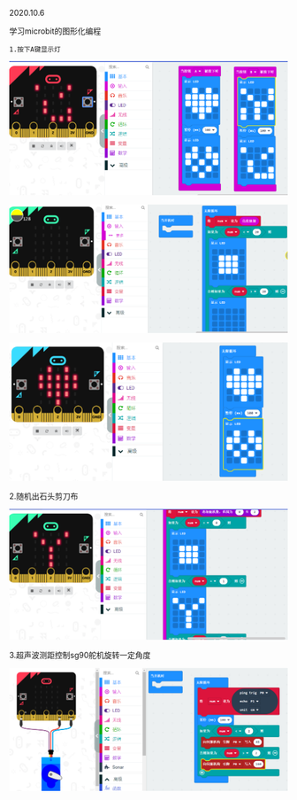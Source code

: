 2020.10.6

   学习microbit的图形化编程
   
    1.按下A键显示灯

![image](https://github.com/zzpiv/work-report1/blob/master/images/button.PNG)

![image](https://github.com/zzpiv/work-report1/blob/master/images/light.PNG)
   
![image](https://github.com/zzpiv/work-report1/blob/master/images/led.PNG)

   2.随机出石头剪刀布

![image](https://github.com/zzpiv/work-report1/blob/master/images/caiquan.PNG)

   3.超声波测距控制sg90舵机旋转一定角度
   
![image](https://github.com/zzpiv/work-report1/blob/master/images/sg90.PNG)

